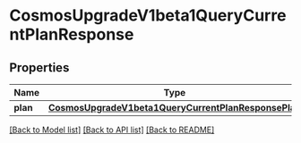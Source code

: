 # CosmosUpgradeV1beta1QueryCurrentPlanResponse

## Properties
Name | Type | Description | Notes
------------ | ------------- | ------------- | -------------
**plan** | [**CosmosUpgradeV1beta1QueryCurrentPlanResponsePlan**](CosmosUpgradeV1beta1QueryCurrentPlanResponsePlan.md) |  | [optional] 

[[Back to Model list]](../README.md#documentation-for-models) [[Back to API list]](../README.md#documentation-for-api-endpoints) [[Back to README]](../README.md)

